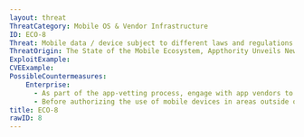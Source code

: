 ```yaml
---
layout: threat
ThreatCategory: Mobile OS & Vendor Infrastructure
ID: ECO-8
Threat: Mobile data / device subject to different laws and regulations (e.g.,  lawful intercept, IP, data privacy) from foreign nations
ThreatOrigin: The State of the Mobile Ecosystem, Appthority Unveils New Security Research at Black Hat [^199]
ExploitExample:
CVEExample:
PossibleCountermeasures:
    Enterprise:
      - As part of the app-vetting process, engage with app vendors to determine if data processed by the app may potentially be stored, temporarily or persisently, on systems located in areas that present unacceptible legal or privacy risks to enterprise data.
      - Before authorizing the use of mobile devices in areas outside of corporate control, understand the legal and privacy risks to enterprise data.
title: ECO-8
rawID: 8
---
```

